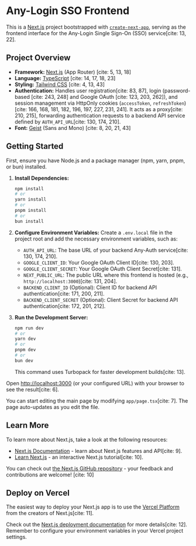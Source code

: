 # Any-Login SSO Frontend

This is a [Next.js](https://nextjs.org) project bootstrapped with [`create-next-app`](https://nextjs.org/docs/app/api-reference/cli/create-next-app), serving as the frontend interface for the Any-Login Single Sign-On (SSO) service[cite: 13, 22].

## Project Overview

* **Framework:** [Next.js](https://nextjs.org) (App Router) [cite: 5, 13, 18]
* **Language:** [TypeScript](https://www.typescriptlang.org/) [cite: 14, 17, 18, 23]
* **Styling:** [Tailwind CSS](https://tailwindcss.com/) [cite: 4, 13, 43]
* **Authentication:** Handles user registration[cite: 83, 87], login (password-based [cite: 243, 248] and Google OAuth [cite: 123, 203, 262]), and session management via HttpOnly cookies (`accessToken`, `refreshToken`)[cite: 166, 168, 181, 182, 196, 197, 227, 231, 241]. It acts as a proxy[cite: 210, 215], forwarding authentication requests to a backend API service defined by `AUTH_API_URL`[cite: 130, 174, 210].
* **Font:** [Geist](https://vercel.com/font) (Sans and Mono) [cite: 8, 20, 21, 43]

## Getting Started

First, ensure you have Node.js and a package manager (npm, yarn, pnpm, or bun) installed.

1. **Install Dependencies:**
    ```bash
    npm install
    # or
    yarn install
    # or
    pnpm install
    # or
    bun install
    ```

2. **Configure Environment Variables:**
    Create a `.env.local` file in the project root and add the necessary environment variables, such as:
    * `AUTH_API_URL`: The base URL of your backend Any-Auth service[cite: 130, 174, 210].
    * `GOOGLE_CLIENT_ID`: Your Google OAuth Client ID[cite: 130, 203].
    * `GOOGLE_CLIENT_SECRET`: Your Google OAuth Client Secret[cite: 131].
    * `NEXT_PUBLIC_URL`: The public URL where this frontend is hosted (e.g., `http://localhost:3000`)[cite: 131, 204].
    * `BACKEND_CLIENT_ID` (Optional): Client ID for backend API authentication[cite: 171, 200, 211].
    * `BACKEND_CLIENT_SECRET` (Optional): Client Secret for backend API authentication[cite: 172, 201, 212].

3. **Run the Development Server:**
    ```bash
    npm run dev
    # or
    yarn dev
    # or
    pnpm dev
    # or
    bun dev
    ```
    This command uses Turbopack for faster development builds[cite: 13].

Open [http://localhost:3000](http://localhost:3000) (or your configured URL) with your browser to see the result[cite: 6].

You can start editing the main page by modifying `app/page.tsx`[cite: 7]. The page auto-updates as you edit the file.

## Learn More

To learn more about Next.js, take a look at the following resources:

* [Next.js Documentation](https://nextjs.org/docs) - learn about Next.js features and API[cite: 9].
* [Learn Next.js](https://nextjs.org/learn) - an interactive Next.js tutorial[cite: 10].

You can check out [the Next.js GitHub repository](https://github.com/vercel/next.js) - your feedback and contributions are welcome! [cite: 10]

## Deploy on Vercel

The easiest way to deploy your Next.js app is to use the [Vercel Platform](https://vercel.com/new?utm_medium=default-template&filter=next.js&utm_source=create-next-app&utm_campaign=create-next-app-readme) from the creators of Next.js[cite: 11].

Check out the [Next.js deployment documentation](https://nextjs.org/docs/app/building-your-application/deploying) for more details[cite: 12]. Remember to configure your environment variables in your Vercel project settings.
